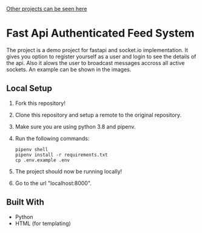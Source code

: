 <a href="https://github.com/MohanChhabaria">Other projects can be seen here</a>

# Fast Api Authenticated Feed System

The project is a demo project for fastapi and socket.io implementation. It gives you option to register yourself as a user and login to see the details of the api. Also it alows the user to broadcast messages accross all active sockets. An example can be shown in the images.  

## Local Setup

1. Fork this repository!

2. Clone this repository and setup a remote to the original repository.

3. Make sure you are using python 3.8 and pipenv.

4.  Run the following commands:
    ```
    pipenv shell
    pipenv install -r requirements.txt
    cp .env.example .env
    ```
    
5. The project should now be running locally!

6. Go to the url "localhost:8000".



## Built With

* Python 
* HTML (for templating)